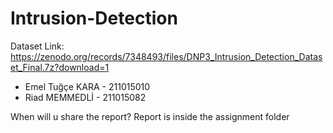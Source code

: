 # Intrusion-Detection

Dataset Link: https://zenodo.org/records/7348493/files/DNP3_Intrusion_Detection_Dataset_Final.7z?download=1
- Emel Tuğçe KARA - 211015010
- Riad MEMMEDLİ - 211015082

When will u share the report?
Report is inside the assignment folder
